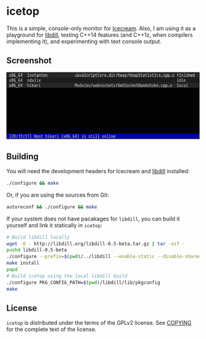 icetop
======

This is a simple, console-only monitor for
[Icecream](https://github.com/icecc/icecream). Also, I am using it as a
playground for [libdill](http://libdill.org), testing C++14 features
(and C++1z, when compilers implementing it), and experimenting with text
console output.


Screenshot
----------

![Screenshot](https://github.com/aperezdc/icetop/raw/master/icetop.png)


Building
--------

You will need the development headers for Icecream and
[libdill](http://libdill.org) installed:

```sh
./configure && make
```

Or, if you are using the sources from Git:

```sh
autoreconf && ./configure && make
```

If your system does not have pacakages for `libdill`, you can build it
yourself and link it statically in `icetop`:

```sh
# Build libdill locally
wget -O - http://libdill.org/libdill-0.5-beta.tar.gz | tar -xzf -
pushd libdill-0.5-beta
./configure --prefix=$(pwd)/../libdill --enable-static --disable-shared
make install
popd
# Build icetop using the local libdill build
./configure PKG_CONFIG_PATH=$(pwd)/libdill/lib/pkgconfig
make
```

License
-------

`icetop` is distributed under the terms of the GPLv2 license. See
[COPYING](COPYING) for the complete text of the license.
